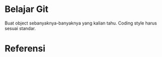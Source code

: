 # Belajar Git

Buat object sebanyaknya-banyaknya yang kalian tahu. Coding style harus sesuai standar.

# Referensi